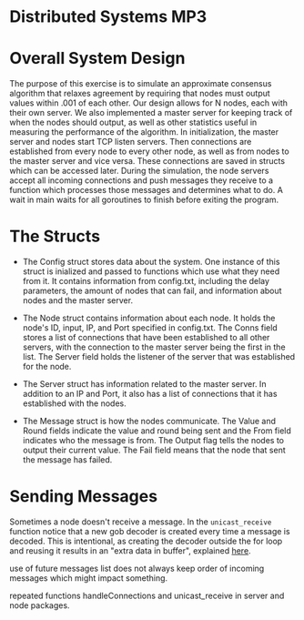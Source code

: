 # Distributed Systems MP3

# Overall System Design

The purpose of this exercise is to simulate an approximate consensus algorithm that relaxes agreement by requiring that nodes must output values within .001 of each other. Our design allows for N nodes, each with their own server. We also implemented a master server for keeping track of when the nodes should output, as well as other statistics useful in measuring the performance of the algorithm. In initialization, the master server and nodes start TCP listen servers. Then connections are established from every node to every other node, as well as from nodes to the master server and vice versa. These connections are saved in structs which can be accessed later. During the simulation, the node servers accept all incoming connections and push messages they receive to a function which processes those messages and determines what to do. A wait in main waits for all goroutines to finish before exiting the program.

# The Structs

* The Config struct stores data about the system. One instance of this struct is inialized and passed to functions which use what they need from it. It contains information from config.txt, including the delay parameters, the amount of nodes that can fail, and information about nodes and the master server.

* The Node struct contains information about each node. It holds the node's ID, input, IP, and Port specified in config.txt. The Conns field stores a list of connections that have been established to all other servers, with the connection to the master server being the first in the list. The Server field holds the listener of the server that was established for the node.

* The Server struct has information related to the master server. In addition to an IP and Port, it also has a list of connections that it has established with the nodes.

* The Message struct is how the nodes communicate. The Value and Round fields indicate the value and round being sent and the From field indicates who the message is from. The Output flag tells the nodes to output their current value. The Fail field means that the node that sent the message has failed.

# Sending Messages

Sometimes a node doesn't receive a message. In the `unicast_receive` function notice that a new gob decoder is created every time a message is decoded. This is intentional, as creating the decoder outside the for loop and reusing it results in an "extra data in buffer", explained [here](https://github.com/golang/go/issues/29766).

use of future messages list does not always keep order of incoming messages which might impact something.

repeated functions handleConnections and unicast_receive in server and node packages.
